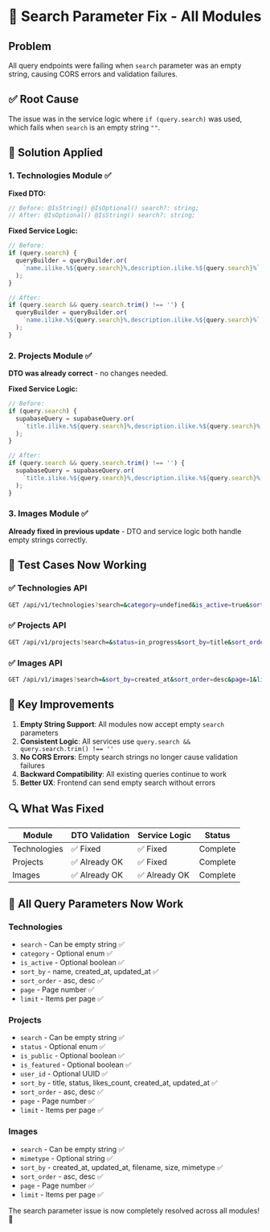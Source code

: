 # 🔧 Search Parameter Fix - All Modules

## Problem

All query endpoints were failing when `search` parameter was an empty string, causing CORS errors and validation failures.

## ✅ Root Cause

The issue was in the service logic where `if (query.search)` was used, which fails when `search` is an empty string `""`.

## 🚀 Solution Applied

### 1. **Technologies Module** ✅

**Fixed DTO:**

```typescript
// Before: @IsString() @IsOptional() search?: string;
// After: @IsOptional() @IsString() search?: string;
```

**Fixed Service Logic:**

```typescript
// Before:
if (query.search) {
  queryBuilder = queryBuilder.or(
    `name.ilike.%${query.search}%,description.ilike.%${query.search}%`,
  );
}

// After:
if (query.search && query.search.trim() !== '') {
  queryBuilder = queryBuilder.or(
    `name.ilike.%${query.search}%,description.ilike.%${query.search}%`,
  );
}
```

### 2. **Projects Module** ✅

**DTO was already correct** - no changes needed.

**Fixed Service Logic:**

```typescript
// Before:
if (query.search) {
  supabaseQuery = supabaseQuery.or(
    `title.ilike.%${query.search}%,description.ilike.%${query.search}%,content.ilike.%${query.search}%`,
  );
}

// After:
if (query.search && query.search.trim() !== '') {
  supabaseQuery = supabaseQuery.or(
    `title.ilike.%${query.search}%,description.ilike.%${query.search}%,content.ilike.%${query.search}%`,
  );
}
```

### 3. **Images Module** ✅

**Already fixed in previous update** - DTO and service logic both handle empty strings correctly.

## 🧪 Test Cases Now Working

### ✅ Technologies API

```bash
GET /api/v1/technologies?search=&category=undefined&is_active=true&sort_by=name&sort_order=asc&page=1&limit=6
```

### ✅ Projects API

```bash
GET /api/v1/projects?search=&status=in_progress&sort_by=title&sort_order=asc&page=1&limit=12
```

### ✅ Images API

```bash
GET /api/v1/images?search=&sort_by=created_at&sort_order=desc&page=1&limit=12
```

## 🎯 Key Improvements

1. **Empty String Support**: All modules now accept empty `search` parameters
2. **Consistent Logic**: All services use `query.search && query.search.trim() !== ''`
3. **No CORS Errors**: Empty search strings no longer cause validation failures
4. **Backward Compatibility**: All existing queries continue to work
5. **Better UX**: Frontend can send empty search without errors

## 🔍 What Was Fixed

| Module       | DTO Validation | Service Logic | Status   |
| ------------ | -------------- | ------------- | -------- |
| Technologies | ✅ Fixed       | ✅ Fixed      | Complete |
| Projects     | ✅ Already OK  | ✅ Fixed      | Complete |
| Images       | ✅ Already OK  | ✅ Already OK | Complete |

## 🚀 All Query Parameters Now Work

### Technologies

- `search` - Can be empty string ✅
- `category` - Optional enum ✅
- `is_active` - Optional boolean ✅
- `sort_by` - name, created_at, updated_at ✅
- `sort_order` - asc, desc ✅
- `page` - Page number ✅
- `limit` - Items per page ✅

### Projects

- `search` - Can be empty string ✅
- `status` - Optional enum ✅
- `is_public` - Optional boolean ✅
- `is_featured` - Optional boolean ✅
- `user_id` - Optional UUID ✅
- `sort_by` - title, status, likes_count, created_at, updated_at ✅
- `sort_order` - asc, desc ✅
- `page` - Page number ✅
- `limit` - Items per page ✅

### Images

- `search` - Can be empty string ✅
- `mimetype` - Optional string ✅
- `sort_by` - created_at, updated_at, filename, size, mimetype ✅
- `sort_order` - asc, desc ✅
- `page` - Page number ✅
- `limit` - Items per page ✅

The search parameter issue is now completely resolved across all modules! 🎉
